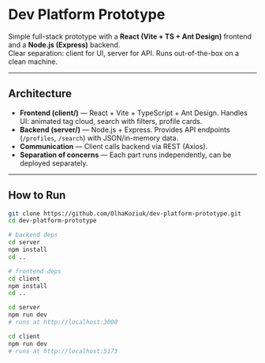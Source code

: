 # Dev Platform Prototype

Simple full-stack prototype with a **React (Vite + TS + Ant Design)** frontend and a **Node.js (Express)** backend.  
Clear separation: client for UI, server for API. Runs out-of-the-box on a clean machine.

---

## Architecture
- **Frontend (client/)** — React + Vite + TypeScript + Ant Design. Handles UI: animated tag cloud, search with filters, profile cards.  
- **Backend (server/)** — Node.js + Express. Provides API endpoints (`/profiles`, `/search`) with JSON/in-memory data.  
- **Communication** — Client calls backend via REST (Axios).  
- **Separation of concerns** — Each part runs independently, can be deployed separately.

---

## How to Run

```bash
git clone https://github.com/OlhaKoziuk/dev-platform-prototype.git
cd dev-platform-prototype

# backend deps
cd server
npm install
cd ..

# frontend deps
cd client
npm install
cd ..

cd server
npm run dev
# runs at http://localhost:3000

cd client
npm run dev
# runs at http://localhost:5173